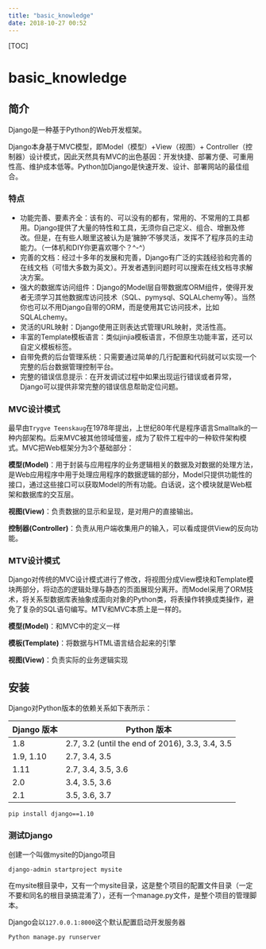 ```yaml
---
title: "basic_knowledge"
date: 2018-10-27 00:52
---
```



[TOC]


# basic_knowledge

## 简介

Django是一种基于Python的Web开发框架。

Django本身基于MVC模型，即Model（模型）+View（视图）+ Controller（控制器）设计模式，因此天然具有MVC的出色基因：开发快捷、部署方便、可重用性高、维护成本低等。Python加Django是快速开发、设计、部署网站的最佳组合。



### 特点

- 功能完善、要素齐全：该有的、可以没有的都有，常用的、不常用的工具都用。Django提供了大量的特性和工具，无须你自己定义、组合、增删及修改。但是，在有些人眼里这被认为是‘臃肿’不够灵活，发挥不了程序员的主动能力。（一体机和DIY你更喜欢哪个？^-^）
- 完善的文档：经过十多年的发展和完善，Django有广泛的实践经验和完善的在线文档（可惜大多数为英文）。开发者遇到问题时可以搜索在线文档寻求解决方案。
- 强大的数据库访问组件：Django的Model层自带数据库ORM组件，使得开发者无须学习其他数据库访问技术（SQL、pymysql、SQLALchemy等）。当然你也可以不用Django自带的ORM，而是使用其它访问技术，比如SQLALchemy。
- 灵活的URL映射：Django使用正则表达式管理URL映射，灵活性高。
- 丰富的Template模板语言：类似jinjia模板语言，不但原生功能丰富，还可以自定义模板标签。
- 自带免费的后台管理系统：只需要通过简单的几行配置和代码就可以实现一个完整的后台数据管理控制平台。
- 完整的错误信息提示：在开发调试过程中如果出现运行错误或者异常，Django可以提供非常完整的错误信息帮助定位问题。



### MVC设计模式

最早由`Trygve Teenskaug`在1978年提出，上世纪80年代是程序语言Smalltalk的一种内部架构。后来MVC被其他领域借鉴，成为了软件工程中的一种软件架构模式。MVC把Web框架分为3个基础部分：

**模型(Model)**：用于封装与应用程序的业务逻辑相关的数据及对数据的处理方法，是Web应用程序中用于处理应用程序的数据逻辑的部分，Model只提供功能性的接口，通过这些接口可以获取Model的所有功能。白话说，这个模块就是Web框架和数据库的交互层。

**视图(View)**：负责数据的显示和呈现，是对用户的直接输出。

**控制器(Controller)**：负责从用户端收集用户的输入，可以看成提供View的反向功能。



### MTV设计模式

Django对传统的MVC设计模式进行了修改，将视图分成View模块和Template模块两部分，将动态的逻辑处理与静态的页面展现分离开。而Model采用了ORM技术，将关系型数据库表抽象成面向对象的Python类，将表操作转换成类操作，避免了复杂的SQL语句编写。MTV和MVC本质上是一样的。

**模型(Model)**：和MVC中的定义一样

**模板(Template)**：将数据与HTML语言结合起来的引擎

**视图(View)**：负责实际的业务逻辑实现





## 安装

Django对Python版本的依赖关系如下表所示：

| Django 版本 | Python 版本                                     |
| ----------- | ----------------------------------------------- |
| 1.8         | 2.7, 3.2 (until the end of 2016), 3.3, 3.4, 3.5 |
| 1.9, 1.10   | 2.7, 3.4, 3.5                                   |
| 1.11        | 2.7, 3.4, 3.5, 3.6                              |
| 2.0         | 3.4, 3.5, 3.6                                   |
| 2.1         | 3.5, 3.6, 3.7                                   |

```
pip install django==1.10
```



### 测试Django

创建一个叫做mysite的Django项目

```
django-admin startproject mysite
```

在mysite根目录中，又有一个mysite目录，这是整个项目的配置文件目录（一定不要和同名的根目录搞混淆了），还有一个manage.py文件，是整个项目的管理脚本。



Django会以`127.0.0.1:8000`这个默认配置启动开发服务器

```
Python manage.py runserver
```

